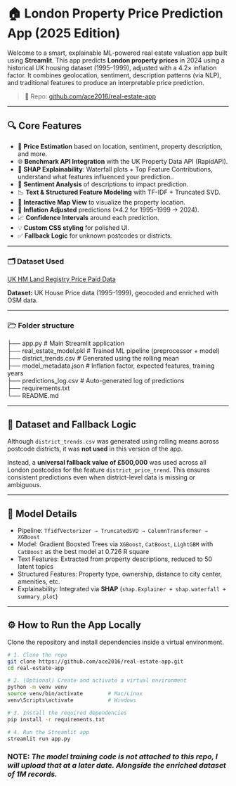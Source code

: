# 🏠 London Property Price Prediction App (2025 Edition)

Welcome to a smart, explainable ML-powered real estate valuation app built using **Streamlit**. This app predicts **London property prices** in 2024 using a historical UK housing dataset (1995–1999), adjusted with a 4.2× inflation factor. It combines geolocation, sentiment, description patterns (via NLP), and traditional features to produce an interpretable price prediction.

> 🚀 Repo: [github.com/ace2016/real-estate-app](https://github.com/ace2016/real-estate-app)
---

## 🔍 Core Features

- 🔢 **Price Estimation** based on location, sentiment, property description, and more.
- 🌐 **Benchmark API Integration** with the UK Property Data API (RapidAPI).
- 🧠 **SHAP Explainability**: Waterfall plots + Top Feature Contributions, understand what features influenced your prediction..
- 📝 **Sentiment Analysis** of descriptions to impact prediction.
- 📉 **Text & Structured Feature Modeling** with TF-IDF + Truncated SVD.
- 📍 **Interactive Map View** to visualize the property location.
- 🧮 **Inflation Adjusted** predictions (×4.2 for 1995–1999 → 2024).
- 📈 **Confidence Intervals** around each prediction.
- 💡 **Custom CSS styling** for polished UI.
- ✅ **Fallback Logic** for unknown postcodes or districts.

---

### 🗂️ Dataset Used

[UK HM Land Registry Price Paid Data](https://www.gov.uk/guidance/about-the-price-paid-data)

**Dataset:** UK House Price data (1995–1999), geocoded and enriched with OSM data.

---
### 🗁 Folder structure

├── app.py                      # Main Streamlit application\
├── real_estate_model.pkl       # Trained ML pipeline (preprocessor + model)\
├── district_trends.csv         # Generated using the rolling mean\
├── model_metadata.json         # Inflation factor, expected features, training years\
├── predictions_log.csv         # Auto-generated log of predictions\
├── requirements.txt\
└── README.md

---

## 📂 Dataset and Fallback Logic

Although `district_trends.csv` was generated using rolling means across postcode districts, it was **not used** in this version of the app.

Instead, a **universal fallback value of £500,000** was used across all London postcodes for the feature `district_price_trend`. This ensures consistent predictions even when district-level data is missing or ambiguous.

---

## 🧠 Model Details

- Pipeline: `TfidfVectorizer → TruncatedSVD → ColumnTransformer → XGBoost`
- Model: Gradient Boosted Trees via `XGBoost`, `CatBoost`, `LightGBM` with `CatBoost` as the best model at 0.726 R square
- Text Features: Extracted from property descriptions, reduced to 50 latent topics
- Structured Features: Property type, ownership, distance to city center, amenities, etc.
- Explainability: Integrated via **SHAP** (`shap.Explainer + shap.waterfall + summary_plot`)

---

## ⚙️ How to Run the App Locally

Clone the repository and install dependencies inside a virtual environment.

```bash
# 1. Clone the repo
git clone https://github.com/ace2016/real-estate-app.git
cd real-estate-app

# 2. (Optional) Create and activate a virtual environment
python -m venv venv
source venv/bin/activate        # Mac/Linux
venv\Scripts\activate           # Windows

# 3. Install the required dependencies
pip install -r requirements.txt

# 4. Run the Streamlit app
streamlit run app.py

```
### **NOTE:** *The model training code is not attached to this repo, I will upload that at a later date. Alongside the enriched dataset of 1M records.*
